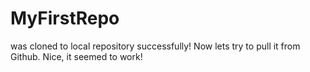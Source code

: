 # MyFirstRepo
was cloned to local repository successfully!
Now lets try to pull it from Github.
Nice, it seemed to work!